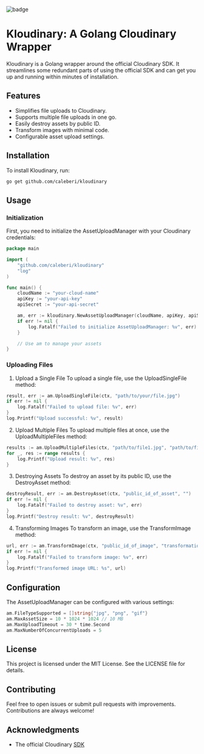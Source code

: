 ![badge](https://github.com/github/docs/actions/workflows/go.yml/badge.svg?event=push)
# Kloudinary: A Golang Cloudinary Wrapper

Kloudinary is a Golang wrapper around the official Cloudinary SDK. It streamlines some redundant parts of using the official SDK and can get you up and running within minutes of installation.

## Features

- Simplifies file uploads to Cloudinary.
- Supports multiple file uploads in one go.
- Easily destroy assets by public ID.
- Transform images with minimal code.
- Configurable asset upload settings.

## Installation

To install Kloudinary, run:

```sh
go get github.com/caleberi/kloudinary
```

## Usage
### Initialization

First, you need to initialize the AssetUploadManager with your Cloudinary credentials:

```go
package main

import (
	"github.com/caleberi/kloudinary"
	"log"
)

func main() {
	cloudName := "your-cloud-name"
	apiKey := "your-api-key"
	apiSecret := "your-api-secret"

	am, err := kloudinary.NewAssetUploadManager(cloudName, apiKey, apiSecret)
	if err != nil {
		log.Fatalf("Failed to initialize AssetUploadManager: %v", err)
	}

	// Use am to manage your assets
}
```

### Uploading Files

1. Upload a Single File
To upload a single file, use the UploadSingleFile method:

```go
result, err := am.UploadSingleFile(ctx, "path/to/your/file.jpg")
if err != nil {
    log.Fatalf("Failed to upload file: %v", err)
}
log.Printf("Upload successful: %v", result)
```

2. Upload Multiple Files
To upload multiple files at once, use the UploadMultipleFiles method:

```go
results := am.UploadMultipleFiles(ctx, "path/to/file1.jpg", "path/to/file2.png")
for _, res := range results {
    log.Printf("Upload result: %v", res)
}
```

3. Destroying Assets
To destroy an asset by its public ID, use the DestroyAsset method:

```go
destroyResult, err := am.DestroyAsset(ctx, "public_id_of_asset", "")
if err != nil {
    log.Fatalf("Failed to destroy asset: %v", err)
}
log.Printf("Destroy result: %v", destroyResult)
```

4. Transforming Images
To transform an image, use the TransformImage method:

```go
url, err := am.TransformImage(ctx, "public_id_of_image", "transformation_string")
if err != nil {
    log.Fatalf("Failed to transform image: %v", err)
}
log.Printf("Transformed image URL: %s", url)
```


## Configuration

The AssetUploadManager can be configured with various settings:
```go
am.FileTypeSupported = []string{"jpg", "png", "gif"}
am.MaxAssetSize = 10 * 1024 * 1024 // 10 MB
am.MaxUploadTimeout = 30 * time.Second
am.MaxNumberOfConcurrentUploads = 5
```

## License
This project is licensed under the MIT License. See the LICENSE file for details.

## Contributing
Feel free to open issues or submit pull requests with improvements. Contributions are always welcome!

## Acknowledgments
 
- The official Cloudinary [SDK](https://github.com/cloudinary/cloudinary-go)
